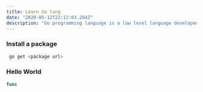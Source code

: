 ```yaml
---
title: Learn Go lang
date: "2020-05-12T22:12:03.284Z"
description: "Go programming language is a low level language developed at Google."
---
```



### Install a package

```bash
 go get <package url>
```

### Hello World

```go
func
```
